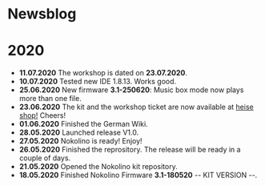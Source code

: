 # Newsblog

# 2020  
  
* **11.07.2020** The workshop is dated on **23.07.2020**.  
* **10.07.2020** Tested new IDE 1.8.13. Works good.  
* **25.06.2020** New firmware **3.1-250620**: Music box mode now plays more than one file.   
* **23.06.2020** The kit and the workshop ticket are now available at [heise shop!](https://maker-faire.de/workshops/bauset-workshops/) Cheers!  
* **01.06.2020** Finished the German Wiki.  
* **28.05.2020** Launched release V1.0.  
* **27.05.2020** Nokolino is ready! Enjoy!  
* **26.05.2020** Finished the reprository. The release will be ready in a couple of days.  
* **21.05.2020** Opened the Nokolino kit repository.
* **18.05.2020** Finished Nokolino Firmware **3.1-180520** -- KIT VERSION --.     
